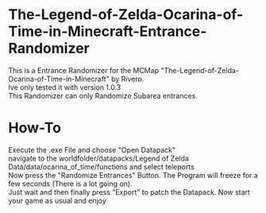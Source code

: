 # The-Legend-of-Zelda-Ocarina-of-Time-in-Minecraft-Entrance-Randomizer
This is a Entrance Randomizer for the MCMap "The-Legend-of-Zelda-Ocarina-of-Time-in-Minecraft" by Rivero.  
Ive only tested it with version 1.0.3  
This Randomizer can only Randomize Subarea entrances.  
# How-To  
Execute the .exe File and choose "Open Datapack"  
navigate to the worldfolder/datapacks/Legend of Zelda Data/data/ocarina_of_time/functions and select teleports  
Now press the "Randomize Entrances" Button.
The Program will freeze for a few seconds (There is a lot going on).  
Just wait and then finally press "Export" to patch the Datapack.
Now start your game as usual and enjoy
